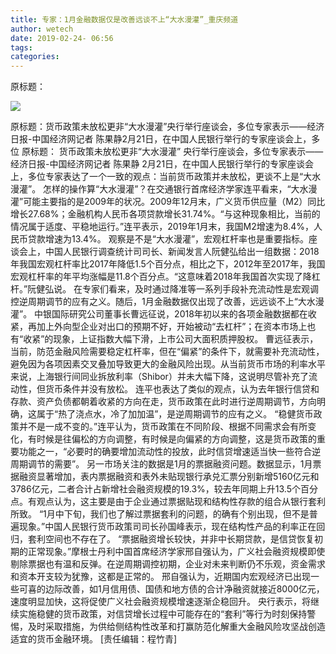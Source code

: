 ```yaml
---
title: 专家：1月金融数据仅是改善远谈不上“大水漫灌”_重庆频道
author: wetech
date: 2019-02-24- 06:56
tags: 
categories: 
---
```

原标题：
<!-- more -->
                
<img align="center" border="0" src="http://p2.ifengimg.com/a/2016/0810/204c433878d5cf9size1_w16_h16.png" />
                
            
原标题：货币政策未放松更非“大水漫灌”央行举行座谈会，多位专家表示——经济日报-中国经济网记者 陈果静2月21日，在中国人民银行举行的专家座谈会上，多位
原标题：
货币政策未放松更非“大水漫灌”
央行举行座谈会，多位专家表示——
经济日报-中国经济网记者 陈果静
2月21日，在中国人民银行举行的专家座谈会上，多位专家表达了一个一致的观点：当前货币政策并未放松，更谈不上是“大水漫灌”。
怎样的操作算“大水漫灌”？在交通银行首席经济学家连平看来，“大水漫灌”可能主要指的是2009年的状况。2009年12月末，广义货币供应量（M2）同比增长27.68%；金融机构人民币各项贷款增长31.74%。“与这种现象相比，当前的情况属于适度、平稳地运行。”连平表示，2019年1月末，我国M2增速为8.4%，人民币贷款增速为13.4%。
观察是不是“大水漫灌”，宏观杠杆率也是重要指标。座谈会上，中国人民银行调查统计司司长、新闻发言人阮健弘给出一组数据：2018年我国宏观杠杆率比2017年降低1.5个百分点，相比之下，2012年至2017年，我国宏观杠杆率的年平均涨幅是11.8个百分点。“这意味着2018年我国首次实现了降杠杆。”阮健弘说。
在专家们看来，及时通过降准等一系列手段补充流动性是宏观调控逆周期调节的应有之义。随后，1月金融数据仅出现了改善，远远谈不上“大水漫灌”。
中银国际研究公司董事长曹远征说，2018年初以来的各项金融数据都在收紧，再加上外向型企业对出口的预期不好，开始被动“去杠杆”；在资本市场上也有“收紧”的现象，上证指数大幅下滑，上市公司大面积质押股权。
曹远征表示，当前，防范金融风险需要稳定杠杆率，但在“偏紧”的条件下，就需要补充流动性，避免因为各项因素交叉叠加导致更大的金融风险出现。从当前货币市场的利率水平来说，上海银行间同业拆放利率（Shibor）并未大幅下降，这说明尽管补充了流动性，但货币条件并没有放松。
连平也表达了类似的观点，认为去年银行信贷和存款、资产负债都朝着收紧的方向在走，货币政策在此时进行逆周期调节，方向明确，这属于“热了浇点水，冷了加加温”，是逆周期调节的应有之义。
“稳健货币政策并不是一成不变的。”连平认为，货币政策在不同阶段、根据不同需求会有所变化，有时候是往偏松的方向调整，有时候是向偏紧的方向调整，这是货币政策的重要功能之一，“必要时的确要增加流动性的投放，此时信贷增速适当快一些符合逆周期调节的需要”。
另一市场关注的数据是1月的票据融资问题。数据显示，1月票据融资显著增加，表内票据融资和表外未贴现银行承兑汇票分别新增5160亿元和3786亿元，二者合计占新增社会融资规模的19.3%，较去年同期上升13.5个百分点。有观点认为，这主要是由于企业通过票据贴现和结构性存款的组合从银行套利所致。
“1月中下旬，我们也了解过票据套利的问题，的确有个别出现，但不是普遍现象。”中国人民银行货币政策司司长孙国峰表示，现在结构性产品的利率正在回归，套利空间也不存在了。
“票据融资增长较快，并非中长期贷款，是信贷恢复初期的正常现象。”摩根士丹利中国首席经济学家邢自强认为，广义社会融资规模即使剔除票据也有温和反弹。在逆周期调控初期，企业对未来判断仍不乐观，资金需求和资本开支较为犹豫，这都是正常的。
邢自强认为，近期国内宏观经济已出现一些可喜的边际改善，如1月信用债、国债和地方债的合计净融资就接近8000亿元，速度明显加快，这将促使广义社会融资规模增速逐渐企稳回升。
央行表示，将继续实施稳健的货币政策，对信贷增长过程中可能存在的“套利”等行为时刻保持警惕，及时采取措施，为供给侧结构性改革和打赢防范化解重大金融风险攻坚战创造适宜的货币金融环境。
[责任编辑：程竹青]
            
